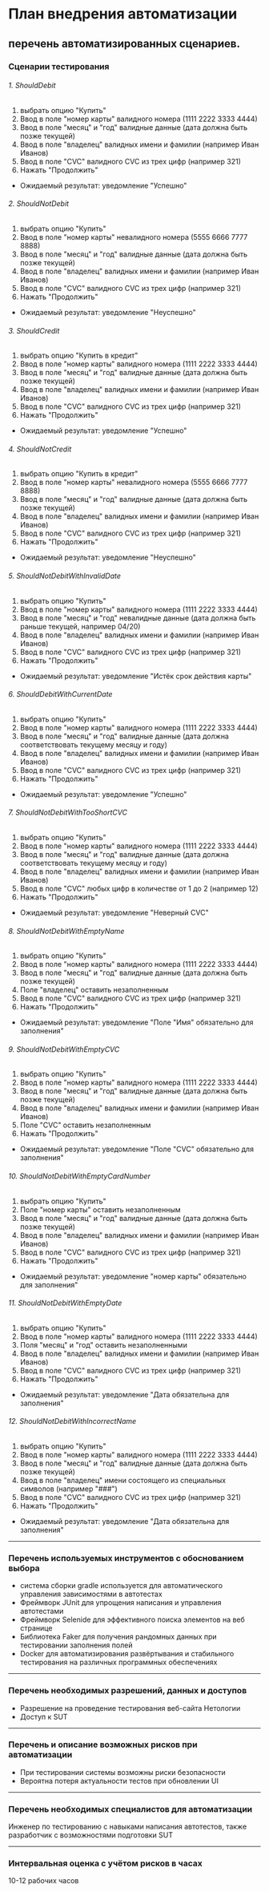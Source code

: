# План внедрения автоматизации

## перечень автоматизированных сценариев.

###  Сценарии тестирования

###### 1. ShouldDebit
1. выбрать опцию "Купить"
2. Ввод в поле "номер карты" валидного номера (1111 2222 3333 4444)
3. Ввод в поле "месяц" и "год" валидные данные (дата должна быть позже текущей)
4. Ввод в поле "владелец" валидных имени и фамилии (например Иван Иванов)
5. Ввод в поле "CVC" валидного CVC из трех цифр (например 321)
6. Нажать "Продолжить"
- Ожидаемый результат: уведомление "Успешно"


###### 2. ShouldNotDebit

1. выбрать опцию "Купить"
2. Ввод в поле "номер карты" невалидного номера (5555 6666 7777 8888)
3. Ввод в поле "месяц" и "год" валидные данные (дата должна быть позже текущей)
4. Ввод в поле "владелец" валидных имени и фамилии (например Иван Иванов)
5. Ввод в поле "CVC" валидного CVC из трех цифр (например 321)
6. Нажать "Продолжить"
- Ожидаемый результат: уведомление "Неуспешно"

######  3. ShouldCredit

1. выбрать опцию "Купить в кредит"
2. Ввод в поле "номер карты" валидного номера (1111 2222 3333 4444)
3. Ввод в поле "месяц" и "год" валидные данные (дата должна быть позже текущей)
4. Ввод в поле "владелец" валидных имени и фамилии (например Иван Иванов)
5. Ввод в поле "CVC" валидного CVC из трех цифр (например 321)
6. Нажать "Продолжить"
- Ожидаемый результат: уведомление "Успешно"

######  4. ShouldNotCredit

1. выбрать опцию "Купить в кредит"
2. Ввод в поле "номер карты" невалидного номера (5555 6666 7777 8888)
3. Ввод в поле "месяц" и "год" валидные данные (дата должна быть позже текущей)
4. Ввод в поле "владелец" валидных имени и фамилии (например Иван Иванов)
5. Ввод в поле "CVC" валидного CVC из трех цифр (например 321)
6. Нажать "Продолжить"
- Ожидаемый результат: уведомление "Неуспешно"

###### 5. ShouldNotDebitWithInvalidDate

1. выбрать опцию "Купить"
2. Ввод в поле "номер карты" валидного номера (1111 2222 3333 4444)
3. Ввод в поле "месяц" и "год" невалидные данные (дата должна быть раньше текущей, например 04/20)
4. Ввод в поле "владелец" валидных имени и фамилии (например Иван Иванов)
5. Ввод в поле "CVC" валидного CVC из трех цифр (например 321)
6. Нажать "Продолжить"
- Ожидаемый результат: уведомление "Истёк срок действия карты"

###### 6. ShouldDebitWithCurrentDate
1. выбрать опцию "Купить"
2. Ввод в поле "номер карты" валидного номера (1111 2222 3333 4444)
3. Ввод в поле "месяц" и "год" валидные данные (дата должна соответствовать текущему месяцу и году)
4. Ввод в поле "владелец" валидных имени и фамилии (например Иван Иванов)
5. Ввод в поле "CVC" валидного CVC из трех цифр (например 321)
6. Нажать "Продолжить"
- Ожидаемый результат: уведомление "Успешно"

###### 7. ShouldNotDebitWithTooShortCVC
1. выбрать опцию "Купить"
2. Ввод в поле "номер карты" валидного номера (1111 2222 3333 4444)
3. Ввод в поле "месяц" и "год" валидные данные (дата должна соответствовать текущему месяцу и году)
4. Ввод в поле "владелец" валидных имени и фамилии (например Иван Иванов)
5. Ввод в поле "CVC" любых цифр в количестве от 1 до 2 (например 12)
6. Нажать "Продолжить"
- Ожидаемый результат: уведомление "Неверный CVC"

###### 8. ShouldNotDebitWithEmptyName
1. выбрать опцию "Купить"
2. Ввод в поле "номер карты" валидного номера (1111 2222 3333 4444)
3. Ввод в поле "месяц" и "год" валидные данные (дата должна быть позже текущей)
4. Поле "владелец" оставить незаполненным
5. Ввод в поле "CVC" валидного CVC из трех цифр (например 321)
6. Нажать "Продолжить"
- Ожидаемый результат: уведомление "Поле "Имя" обязательно для заполнения"

###### 9. ShouldNotDebitWithEmptyCVC
1. выбрать опцию "Купить"
2. Ввод в поле "номер карты" валидного номера (1111 2222 3333 4444)
3. Ввод в поле "месяц" и "год" валидные данные (дата должна быть позже текущей)
4. Ввод в поле "владелец" валидных имени и фамилии (например Иван Иванов)
5. Поле "CVC" оставить незаполненным
6. Нажать "Продолжить"
- Ожидаемый результат: уведомление "Поле "CVC" обязательно для заполнения"

###### 10. ShouldNotDebitWithEmptyCardNumber
1. выбрать опцию "Купить"
2. Поле "номер карты" оставить незаполненным
3. Ввод в поле "месяц" и "год" валидные данные (дата должна быть позже текущей)
4. Ввод в поле "владелец" валидных имени и фамилии (например Иван Иванов)
5. Ввод в поле "CVC" валидного CVC из трех цифр (например 321)
6. Нажать "Продолжить"
- Ожидаемый результат: уведомление "номер карты" обязательно для заполнения"

###### 11. ShouldNotDebitWithEmptyDate
1. выбрать опцию "Купить"
2. Ввод в поле "номер карты" валидного номера (1111 2222 3333 4444)
3. Поля "месяц" и "год" оставить незаполненными
4. Ввод в поле "владелец" валидных имени и фамилии (например Иван Иванов)
5. Ввод в поле "CVC" валидного CVC из трех цифр (например 321)
6. Нажать "Продолжить"
- Ожидаемый результат: уведомление "Дата обязательна для заполнения"

###### 12. ShouldNotDebitWithIncorrectName
1. выбрать опцию "Купить"
2. Ввод в поле "номер карты" валидного номера (1111 2222 3333 4444)
3. Ввод в поле "месяц" и "год" валидные данные (дата должна быть позже текущей)
4. Ввод в поле "владелец" имени состоящего из специальных символов (например "###")
5. Ввод в поле "CVC" валидного CVC из трех цифр (например 321)
6. Нажать "Продолжить"
- Ожидаемый результат: уведомление "Дата обязательна для заполнения"


---
###  Перечень используемых инструментов с обоснованием выбора

- система сборки gradle используется для автоматического управления зависимостями в автотестах
- Фреймворк JUnit для упрощения написания и управления автотестами
- Фреймворк Selenide для эффективного поиска элементов на веб странице
- Библиотека Faker для получения рандомных данных при тестировании заполнения полей
- Docker для автоматизирования развёртывания и стабильного тестирования на различных программных обеспечениях

---
###  Перечень необходимых разрешений, данных и доступов

- Разрешение на проведение тестирования веб-сайта Нетологии
- Доступ к SUT

---
###  Перечень и описание возможных рисков при автоматизации

- При тестировании системы возможны риски безопасности
- Вероятна потеря актуальности тестов при обновлении UI

---
###  Перечень необходимых специалистов для автоматизации

Инженер по тестированию с навыками написания автотестов, также разработчик с возможностями подготовки SUT

---
###  Интервальная оценка с учётом рисков в часах

10-12 рабочих часов